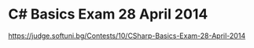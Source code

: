 # C# Basics Exam 28 April 2014

https://judge.softuni.bg/Contests/10/CSharp-Basics-Exam-28-April-2014